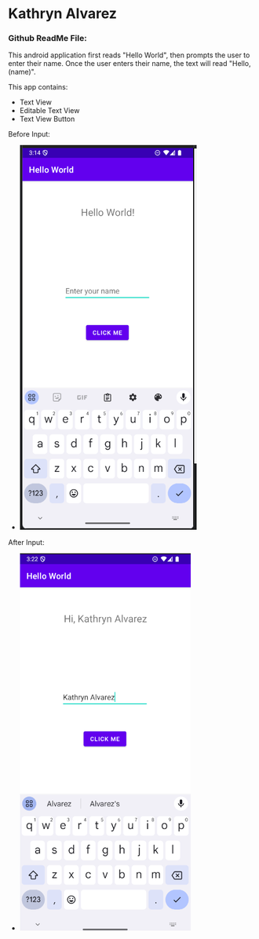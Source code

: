 # Kathryn Alvarez
### Github ReadMe File:

This android application first reads "Hello World", then prompts the user to enter their name. Once the user enters their name, the text will read "Hello, (name)". 

This app contains: 
* Text View
* Editable Text View
* Text View Button

Before Input:
* ![Before Input Image](BeforeInput.png?raw=true)

After Input: 
* ![After Input Image](AfterInput.png?raw=true)



